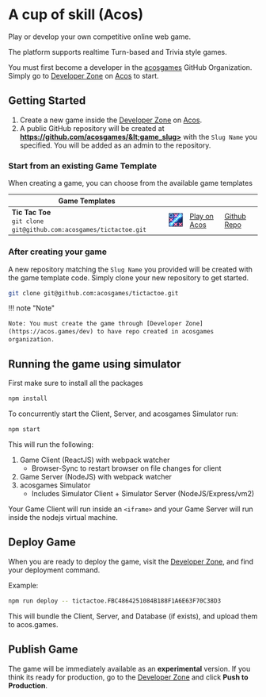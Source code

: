 # A cup of skill (Acos)

Play or develop your own competitive online web game.  

The platform supports realtime Turn-based and Trivia style games.

You must first become a developer in the [acosgames](https://github.com/acosgames) GitHub Organization. Simply go to [Developer Zone](https://acos.games/dev) on [Acos](https://acos.games/) to start.

## Getting Started

1. Create a new game inside the [Developer Zone](https://acos.games/dev) on [Acos](https://acos.games/).
2. A public GitHub repository will be created at **https://github.com/acosgames/&lt;game_slug>** with the `Slug Name` you specified. You will be added as an admin to the repository.

### Start from an existing Game Template

When creating a game, you can choose from the available game templates

| Game Templates  |                                                           |                                                |                                                       |
| --------------- | --------------------------------------------------------- | ---------------------------------------------- | ----------------------------------------------------- |
| **Tic Tac Toe** <br />`git clone git@github.com:acosgames/tictactoe.git` | <img src="img/tictactoe.png" alt="tictactoe" width="64"/> | [Play on Acos](https://acos.games/g/tictactoe) | [Github Repo](https://github.com/acosgames/tictactoe) |


### After creating your game

A new repository matching the `Slug Name` you provided will be created with the game template code.  Simply clone your new repository to get started.

```bash
git clone git@github.com:acosgames/tictactoe.git
```

!!! note "Note"

    Note: You must create the game through [Developer Zone](https://acos.games/dev) to have repo created in acosgames organization.

## Running the game using simulator

First make sure to install all the packages

```bash
npm install
```

To concurrently start the Client, Server, and acosgames Simulator run:

```bash
npm start
```

This will run the following:

1. Game Client (ReactJS) with webpack watcher
    - Browser-Sync to restart browser on file changes for client
2. Game Server (NodeJS) with webpack watcher
3. acosgames Simulator
    - Includes Simulator Client + Simulator Server (NodeJS/Express/vm2)

Your Game Client will run inside an `<iframe>` and your Game Server will run inside the nodejs virtual machine.  



## Deploy Game

When you are ready to deploy the game, visit the [Developer Zone](https://acos.games/dev), and find your deployment command.

Example:

```bash
npm run deploy -- tictactoe.FBC4864251084B188F1A6E63F70C38D3
```

This will bundle the Client, Server, and Database (if exists), and upload them to acos.games.

## Publish Game

The game will be immediately available as an **experimental** version. If you think its ready for production, go to the [Developer Zone](https://acos.games/dev) and click **Push to Production**.
